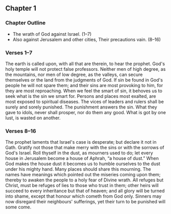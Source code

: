 ## Chapter 1

### Chapter Outline

- The wrath of God against Israel. (1–7)
- Also against Jerusalem and other cities, Their precautions vain. (8–16)

### Verses 1–7

The earth is called upon, with all that are therein, to hear the prophet. God's holy temple will not protect false professors. Neither men of high degree, as the mountains, nor men of low degree, as the valleys, can secure themselves or the land from the judgments of God. If sin be found in God's people he will not spare them; and their sins are most provoking to him, for they are most reproaching. When we feel the smart of sin, it behoves us to seek what is the sin we smart for. Persons and places most exalted, are most exposed to spiritual diseases. The vices of leaders and rulers shall be surely and sorely punished. The punishment answers the sin. What they gave to idols, never shall prosper, nor do them any good. What is got by one lust, is wasted on another.

### Verses 8–16

The prophet laments that Israel's case is desperate; but declare it not in Gath. Gratify not those that make merry with the sins or with the sorrows of God's Israel. Roll thyself in the dust, as mourners used to do; let every house in Jerusalem become a house of Aphrah, “a house of dust.” When God makes the house dust it becomes us to humble ourselves to the dust under his mighty hand. Many places should share this mourning. The names have meanings which pointed out the miseries coming upon them; thereby to awaken the people to a holy fear of Divine wrath. All refuges but Christ, must be refuges of lies to those who trust in them; other heirs will succeed to every inheritance but that of heaven; and all glory will be turned into shame, except that honour which cometh from God only. Sinners may now disregard their neighbours' sufferings, yet their turn to be punished will some come.

